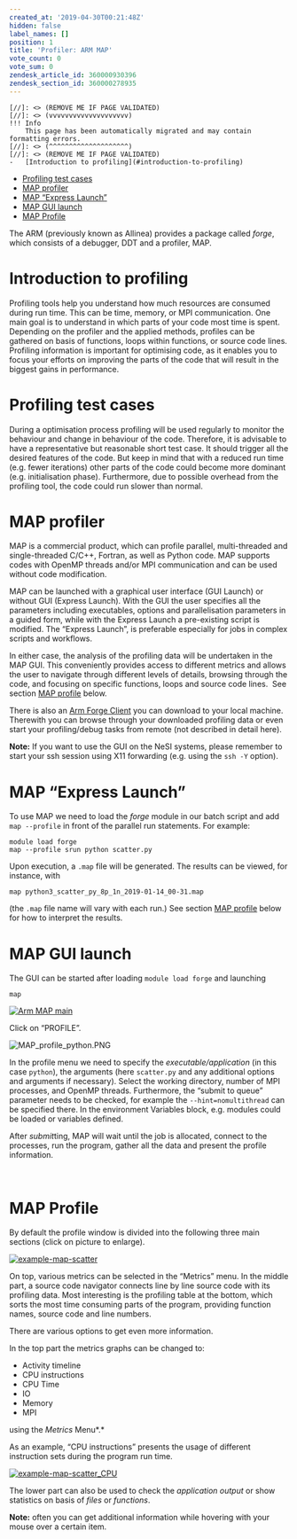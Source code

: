 ```yaml
---
created_at: '2019-04-30T00:21:48Z'
hidden: false
label_names: []
position: 1
title: 'Profiler: ARM MAP'
vote_count: 0
vote_sum: 0
zendesk_article_id: 360000930396
zendesk_section_id: 360000278935
---
```



    [//]: <> (REMOVE ME IF PAGE VALIDATED)
    [//]: <> (vvvvvvvvvvvvvvvvvvvv)
    !!! Info
        This page has been automatically migrated and may contain formatting errors.
    [//]: <> (^^^^^^^^^^^^^^^^^^^^)
    [//]: <> (REMOVE ME IF PAGE VALIDATED)
    -   [Introduction to profiling](#introduction-to-profiling)
-   [Profiling test cases](#h_23e5a159-4e9c-4f25-9395-53f03e1187f7)
-   [MAP profiler](#h_e444a43e-f0a5-45a5-8ed2-8bd06abae1a9)
-   [MAP “Express Launch”](#using-the-express-launch)
-   [MAP GUI launch](#h_f78992f8-3f55-4b6f-ac5f-8bc82ff16873)
-   [MAP Profile](#map-profile)

The ARM (previously known as Allinea) provides a package called *forge*,
which consists of a debugger, DDT and a profiler, MAP.

# Introduction to profiling

Profiling tools help you understand how much resources are consumed
during run time. This can be time, memory, or MPI communication. One
main goal is to understand in which parts of your code most time is
spent. Depending on the profiler and the applied methods, profiles can
be gathered on basis of functions, loops within functions, or source
code lines. Profiling information is important for optimising code, as
it enables you to focus your efforts on improving the parts of the code
that will result in the biggest gains in performance.

# Profiling test cases

During a optimisation process profiling will be used regularly to
monitor the behaviour and change in behaviour of the code. Therefore, it
is advisable to have a representative but reasonable short test case. It
should trigger all the desired features of the code. But keep in mind
that with a reduced run time (e.g. fewer iterations) other parts of the
code could become more dominant (e.g. initialisation phase).
Furthermore, due to possible overhead from the profiling tool, the code
could run slower than normal.

# MAP profiler

MAP is a commercial product, which can profile parallel, multi-threaded
and single-threaded C/C++, Fortran, as well as Python code. MAP supports
codes with OpenMP threads and/or MPI communication and can be used
without code modification.

MAP can be launched with a graphical user interface (GUI Launch) or
without GUI (Express Launch). With the GUI the user specifies all the
parameters including executables, options and parallelisation parameters
in a guided form, while with the Express Launch a pre-existing script is
modified. The “Express Launch”, is preferable especially for jobs in
complex scripts and workflows.

In either case, the analysis of the profiling data will be undertaken in
the MAP GUI. This conveniently provides access to different metrics and
allows the user to navigate through different levels of details,
browsing through the code, and focusing on specific functions, loops and
source code lines.  See section [MAP profile](#map-profile) below.

There is also an [Arm Forge
Client](https://developer.arm.com/tools-and-software/server-and-hpc/arm-architecture-tools/downloads/download-arm-forge)
you can download to your local machine. Therewith you can browse through
your downloaded profiling data or even start your profiling/debug tasks
from remote (not described in detail here).

**Note:** If you want to use the GUI on the NeSI systems, please
remember to start your ssh session using X11 forwarding (e.g. using the
`ssh -Y` option).

# MAP “Express Launch”

To use MAP we need to load the *forge* module in our batch script and
add `map --profile` in front of the parallel run statements. For
example:

    module load forge
    map --profile srun python scatter.py

Upon execution, a `.map` file will be generated. The results can be
viewed, for instance, with

    map python3_scatter_py_8p_1n_2019-01-14_00-31.map

(the `.map` file name will vary with each run.) See section [MAP
profile](#map-profile) below for how to interpret the results.

# MAP GUI launch

The GUI can be started after loading `module load forge` and launching

    map

[![Arm MAP
main](assets/images/ARM_MAP_main_1.png)](https://nesi.github.io/perf-training/python-scatter/images/ARM_MAP_main.png)

Click on “PROFILE”.

![MAP\_profile\_python.PNG](assets/images/MAP_profile_python_1.PNG)

In the profile menu we need to specify the *executable/application* (in
this case `python`), the arguments (here `scatter.py` and any additional
options and arguments if necessary). Select the working directory,
number of MPI processes, and OpenMP threads. Furthermore, the “submit to
queue” parameter needs to be checked, for example the
`--hint=nomultithread` can be specified there. In the environment
Variables block, e.g. modules could be loaded or variables defined.

After *submit*ting, MAP will wait until the job is allocated, connect to
the processes, run the program, gather all the data and present the
profile information.

 

# MAP Profile

By default the profile window is divided into the following three main
sections (click on picture to enlarge).

[![example-map-scatter](assets/images/ARM_MAP_scatter_mpi_1.png)](https://nesi.github.io/perf-training/python-scatter/images/ARM_MAP_scatter_mpi.png)

On top, various metrics can be selected in the “Metrics” menu. In the
middle part, a source code navigator connects line by line source code
with its profiling data. Most interesting is the profiling table at the
bottom, which sorts the most time consuming parts of the program,
providing function names, source code and line numbers.

There are various options to get even more information.

In the top part the metrics graphs can be changed to:

-   Activity timeline
-   CPU instructions
-   CPU Time
-   IO
-   Memory
-   MPI

using the *Metrics* Menu*.*

As an example, “CPU instructions” presents the usage of different
instruction sets during the program run time.

[![example-map-scatter\_CPU](assets/images/ARM_MAP_scatter_mpi_CPU_1.png)](https://nesi.github.io/perf-training/python-scatter/images/ARM_MAP_scatter_mpi_CPU.png)

The lower part can also be used to check the *application output* or
show statistics on basis of *files* or *functions*.

**Note:** often you can get additional information while hovering with
your mouse over a certain item.
